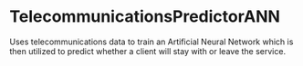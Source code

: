 # TelecommunicationsPredictorANN
Uses telecommunications data to train an Artificial Neural Network which is then utilized to predict whether a client will stay with or leave the service.
